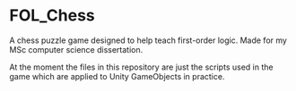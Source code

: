 # FOL_Chess
A chess puzzle game designed to help teach first-order logic. Made for my MSc computer science dissertation.

At the moment the files in this repository are just the scripts used in the game which are applied to Unity GameObjects in practice.
